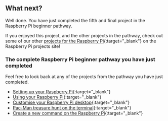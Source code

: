 ## What next?

Well done. You have just completed the fifth and final project in the Raspberry Pi beginner pathway.

If you enjoyed this project, and the other projects in the pathway, check out some of our other [projects for the Raspberry Pi](https://projects.raspberrypi.org/en/projects?hardware%5B%5D=raspberry-pi){:target="_blank"} on the Raspberry Pi projects site!

### The complete Raspberry Pi beginner pathway you have just completed

Feel free to look back at any of the projects from the pathway you have just completed.
 
+ [Setting up your Raspberry Pi](https://projects.raspberrypi.org/en/projects/raspberry-pi-setting-up/){:target="_blank"}
+ [Using your Raspberry Pi](https://projects.raspberrypi.org/en/projects/raspberry-pi-using/){:target="_blank"}
+ [Customise your Raspberry Pi desktop](https://projects.raspberrypi.org/en/projects/custom-pi-desktop/){:target="_blank"}
+ [Pac-Man treasure hunt on the terminal](https://projects.raspberrypi.org/en/projects/pacman-terminal){:target="_blank"}
+ [Create a new command on the Raspberry Pi](https://projects.raspberrypi.org/en/projects/raspberry-pi-command/){:target="_blank"}

